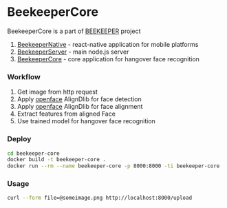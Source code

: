# BeekeeperCore

BeekeeperCore is a part of [BEEKEEPER](https://github.com/vinfinit/Beekeeper) project
1. [BeekeeperNative](https://github.com/vinfinit/BeekeeperNative) - react-native application for mobile platforms
2. [BeekeeperServer](https://github.com/vinfinit/BeekeeperServer) - main node.js server
3. [BeekeeperCore](https://github.com/vinfinit/BeekeeperCore) - core application for hangover face recognition

### Workflow
1. Get image from http request
2. Apply [openface](https://github.com/cmusatyalab/openface) AlignDlib for face detection
3. Apply [openface](https://github.com/cmusatyalab/openface) AlignDlib for face alignment
4. Extract features from aligned Face
5. Use trained model for hangover face recognition

### Deploy
```bash
cd beekeeper-core
docker build -t beekeeper-core .
docker run --rm --name beekeeper-core -p 8000:8000 -ti beekeeper-core
```

### Usage
```bash
curl --form file=@someimage.png http://localhost:8000/upload
```
